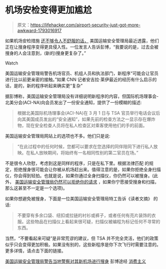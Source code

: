 # 机场安检变得更加尴尬

> 原文：<https://lifehacker.com/airport-security-just-got-more-awkward-1793016917>

如果机场安检措施 [还不够令人不舒服的话，](https://lifehacker.com/how-to-get-through-airport-security-without-pissing-off-1770832640) 美国运输安全管理局最近透露，他们正在让搜身程序变得更具侵入性。一位发言人告诉彭博，“我要说的是，过去会被搜身的人会注意到，(新的)搜身更复杂了。”

Watch

美国运输安全管理局警告机场官员、机组人员和执法部门，新程序“可能会让官员进行比以前更亲密的接触。”如果 CNN 记者安吉拉·莱伊最近的经历有什么启示的话，是的，新的程序听起来确实更“复杂”

据彭博称，美国运输安全管理局没有详细说明新程序的内容，但国际机场理事会-北美分会(ACI-NA)向会员发出了一份安全通知，提供了一份模糊的描述:

> 根据北美国际机场理事会(ACI-NA)在 3 月 1 日与 TSA 官员举行电话会议后向其美国成员发出的“安全通知”，如果先前的检查方法之一显示存在爆炸物，现在安全检查人员将在私人检查区对乘客使用他们的手的前面。

美国运输安全管理局网站上的选项也不多。他们只是说:

> “在此过程中的任何时候，您都可以要求在您选择的同伴陪同下进行私人放映。在私人放映期间，将始终有一名相同性别的第二官员在场。”

不是很令人欣慰，考虑到这是同样的程序，只是在私下里。根据法律匹配 的规定，拒绝搜身很可能会让你被从机场赶出来。值得注意的是，如果你拒绝全身扫描仪，你会得到轻拍。也就是说，如果你通过全身扫描仪，你仍然可以被搜身。(此外， [美国运输安全管理局仍然可以拒绝你的请求](http://www.latimes.com/business/la-fi-tsa-changes-policy-20151228-story.html) ，如果你宁愿接受搜身和扫描，那么这甚至不一定是一个选项)。

如果你想避免被搜身，下面是一位美国运输安全管理局特工告诉《读者文摘》 的话:

> 不要穿有多余口袋、纽扣或拉链的衬衫或裤子，或者任何有亮片装饰的衣服。这些物品在扫描仪上看起来很可疑，扫描仪被编程为标记任何不寻常的东西。

当然，“不要看起来可疑”是非常荒谬的建议，但 TSA 并不完全灵活，他们的政策似乎只会变得更加积极。如果没有别的，这些新程序是你下次飞行时需要注意的。更多详情，请点击下面的链接。

[美国运输安全管理局警告当地警察对其新机场进行搜身](https://www.bloomberg.com/news/articles/2017-03-06/tsa-warns-local-police-about-its-new-airport-pat-downs) 彭博途经 [消费主义](https://consumerist.com/2017/03/06/tsa-introducing-new-more-invasive-pat-down-method/)